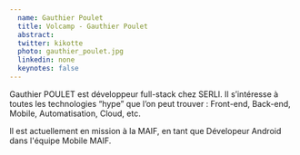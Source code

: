 ```yaml
---
  name: Gauthier Poulet
  title: Volcamp - Gauthier Poulet
  abstract: 
  twitter: kikotte
  photo: gauthier_poulet.jpg
  linkedin: none
  keynotes: false
---
```

Gauthier POULET est développeur full-stack chez SERLI. Il s’intéresse à toutes les technologies “hype” que l’on peut trouver : Front-end, Back-end, Mobile, Automatisation, Cloud, etc.

Il est actuellement en mission à la MAIF, en tant que Dévelopeur Android dans l'équipe Mobile MAIF.
